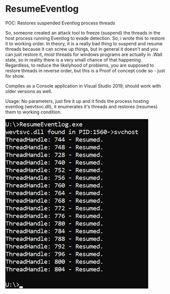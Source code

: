 # ResumeEventlog

POC: Restores suspended Eventlog process threads

So, someone created an attack tool to freeze (suspend) the threads in the host process running Eventlog to evade detection. So, i wrote this to restore it to working order. In theory, it is a really bad thing to suspend and resume threads because it can screw up things, but in general it doesn't and you can just restore it, most threads for windows programs are actually in .Wait state, so in reality there is a very small chance of that happening. Regardless, to reduce the likelyhood of problems, you are supposed to restore threads in reverse order, but this is a Proof of concept code so - just for show.

Compiles as a Console application in Visual Studio 2019, should work with older versions as well.

Usage: No parameters, just fire it up and it finds the process hosting eventlog (wevtsvc.dll), it enumerates it's threads and restores (resumes) them to working condition.

<img src="Resume_Eventlog.png">
